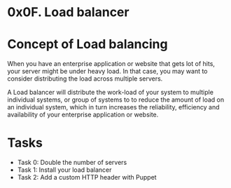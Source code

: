 <h1> 0x0F. Load balancer </h1>

# Concept of Load balancing
<p>When you have an enterprise application or website that gets lot of hits,
your server might be under heavy load. In that case, you may want to consider
distributing the load across multiple servers. </p>

<p> A Load balancer will distribute the work-load of your system to multiple
individual systems, or group of systems to to reduce the amount of load on an
individual system, which in turn increases the reliability, efficiency and
availability of your enterprise application or website. </p>

# Tasks
* Task 0: Double the number of servers
* Task 1: Install your load balancer
* Task 2: Add a custom HTTP header with Puppet
